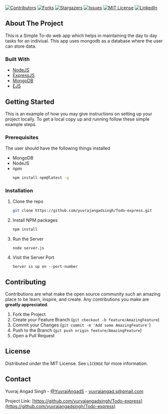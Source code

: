 <!-- PROJECT SHIELDS -->
<!--
*** I'm using markdown "reference style" links for readability.
*** Reference links are enclosed in brackets [ ] instead of parentheses ( ).
*** See the bottom of this document for the declaration of the reference variables
*** for contributors-url, forks-url, etc. This is an optional, concise syntax you may use.
*** https://www.markdownguide.org/basic-syntax/#reference-style-links
-->

[![Contributors][contributors-shield]][contributors-url]
[![Forks][forks-shield]][forks-url]
[![Stargazers][stars-shield]][stars-url]
[![Issues][issues-shield]][issues-url]
[![MIT License][license-shield]][license-url]
[![LinkedIn][linkedin-shield]][linkedin-url]

<!-- ABOUT THE PROJECT -->

## About The Project

This is a Simple To-do web app which helps in maintaining the day to day tasks for an indiviual. This app uses mongodb as a database where the user can store data.

### Built With

- [NodeJS](https://nodejs.org)
- [ExpressJS](https://expressjs.com)
- [MongoDB](https://mongodb.com)
- [EJS](https://ejs.co)

<!-- GETTING STARTED -->

## Getting Started

This is an example of how you may give instructions on setting up your project locally.
To get a local copy up and running follow these simple example steps.

### Prerequisites

The user should have the following things installed

- MongoDB
- NodeJS
- npm
  ```sh
  npm install npm@latest -g
  ```

### Installation

1. Clone the repo
   ```sh
   git clone https://github.com/yuvrajangadsingh/Todo-express.git
   ```
2. Install NPM packages
   ```sh
   npm install
   ```
3. Run the Server
   ```JS
   node server.js
   ```
4. Visit the Server Port
   ```JS
   Server is up on --port-number
   ```

<!-- CONTRIBUTING -->

## Contributing

Contributions are what make the open source community such an amazing place to be learn, inspire, and create. Any contributions you make are **greatly appreciated**.

1. Fork the Project
2. Create your Feature Branch (`git checkout -b feature/AmazingFeature`)
3. Commit your Changes (`git commit -m 'Add some AmazingFeature'`)
4. Push to the Branch (`git push origin feature/AmazingFeature`)
5. Open a Pull Request

<!-- LICENSE -->

## License

Distributed under the MIT License. See `LICENSE` for more information.

<!-- CONTACT -->

## Contact

Yuvraj Angad Singh - [@YuvrajAngadS](https://twitter.com/YuvrajAngadS) - yuvrajangad.s@gmail.com

Project Link: [https://github.com/yurvajangadsingh/Todo-express](https://github.com/yuvrajangadsingh/Todo-express)

<!-- MARKDOWN LINKS & IMAGES -->
<!-- https://www.markdownguide.org/basic-syntax/#reference-style-links -->

[contributors-shield]: https://img.shields.io/github/contributors/yuvrajangadsingh/Todo-express.svg?style=for-the-badge
[contributors-url]: https://github.com/yuvrajangadsingh/Todo-express/graphs/contributors
[forks-shield]: https://img.shields.io/github/forks/yuvrajangadsingh/Todo-express.svg?style=for-the-badge
[forks-url]: https://github.com/yuvrajangadsingh/Todo-express/network/members
[stars-shield]: https://img.shields.io/github/stars/yuvrajangadsingh/Todo-express.svg?style=for-the-badge
[stars-url]: https://github.com/yuvrajangadsingh/Todo-express/stargazers
[issues-shield]: https://img.shields.io/github/issues/yuvrajangadsingh/Todo-express.svg?style=for-the-badge
[issues-url]: https://github.com/yuvrajangadsingh/Todo-express/issues
[license-shield]: https://img.shields.io/github/license/yuvrajangadsingh/Todo-express.svg?style=for-the-badge
[license-url]: https://github.com/yuvrajangadsingh/Todo-express/blob/master/LICENSE.txt
[linkedin-shield]: https://img.shields.io/badge/-LinkedIn-black.svg?style=for-the-badge&logo=linkedin&colorB=555
[linkedin-url]: https://www.linkedin.com/in/yuvraj-angad-singh-987887186/
